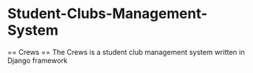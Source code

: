 # Student-Clubs-Management-System

== Crews ==
The Crews is a student club management system written in Django framework
